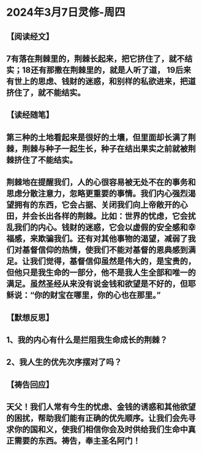 # 2024年3月7日灵修-周四

## 【阅读经文】

## 7有落在荆棘里的，荆棘长起来，把它挤住了，就不结实；18还有那撒在荆棘里的，就是人听了道， 19后来有世上的思虑、钱财的迷惑，和别样的私欲进来，把道挤住了，就不能结实。

## 【读经随笔】

## 第三种的土地看起来是很好的土壤，但里面却长满了荆棘，荆棘与种子一起生长，种子在结出果实之前就被荆棘挤住了不能结实。

## 荆棘地在提醒我们，人的心很容易被无处不在的事务和思虑分散注意力，忽略更重要的事情。我们内心强烈渴望拥有的东西，它会占据、关闭我们向上帝敞开的心田，并会长出各样的荆棘。比如：世界的忧虑，它会扰乱我们的内心。钱财的迷惑，它会以虚假的安全感和幸福感，来欺骗我们。还有对其他事物的渴望，减弱了我们对基督信仰的热情，使我们不能对基督的恩典感到满足。让我们觉得，基督信仰虽然是伟大的，是宝贵的，但他只是我生命的一部分，他不是我人生全部和唯一的满足。虽然圣经从来没有说金钱和欲望是不好的，但耶稣说：“你的财宝在哪里，你的心也在那里。”

## 【默想反思】

## 1、我的内心有什么是拦阻我生命成长的荆棘？

## 2、我人生的优先次序摆对了吗？

## 【祷告回应】

## 天父！我们人常有今生的忧虑、金钱的诱惑和其他欲望的困扰，帮助我们能有正确的优先顺序。让我们会先寻求你的国和义，使我们相信你会及时供给我们生命中真正需要的东西。祷告，奉主圣名阿门！
